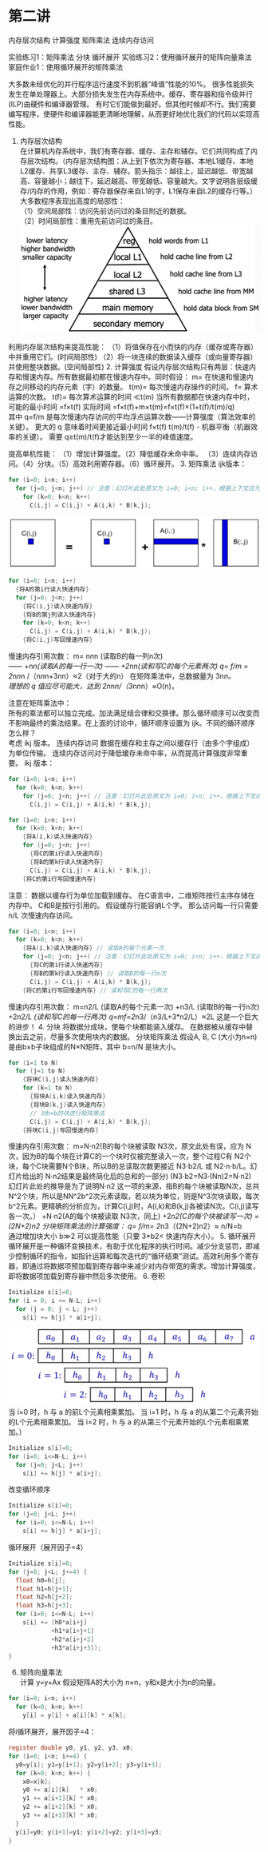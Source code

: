 # 第二讲

内存层次结构
计算强度
矩阵乘法
连续内存访问

实验练习1：矩阵乘法
分块
循环展开
实验练习2：使用循环展开的矩阵向量乘法
家庭作业1：使用循环展开的矩阵乘法

大多数未经优化的并行程序运行速度不到机器“峰值”性能的10%。 
很多性能损失发生在单处理器上。大部分损失发生在内存系统中。缓存、寄存器和指令级并行(ILP)由硬件和编译器管理。 有时它们能做到最好。但其他时候却不行。我们需要编写程序，使硬件和编译器能更清晰地理解，从而更好地优化我们的代码以实现高性能。
1. 内存层次结构  
在计算机内存系统中，我们有寄存器、缓存、主存和辅存。它们共同构成了内存层次结构。（内存层次结构图：从上到下依次为寄存器、本地L1缓存、本地L2缓存、共享L3缓存、主存、辅存。箭头指示：越往上，延迟越低、带宽越高、容量越小；越往下，延迟越高、带宽越低、容量越大。文字说明各层级缓存/内存的作用，例如：寄存器保存来自L1的字，L1保存来自L2的缓存行等。）  
大多数程序表现出高度的局部性：  
（1）空间局部性：访问先前访问过的条目附近的数据。  
（2）时间局部性：重用先前访问过的条目。 
![alt text](image.png)  

利用内存层次结构来提高性能：
（1）将值保存在小而快的内存（缓存或寄存器）中并重用它们。(时间局部性) 
（2）将一块连续的数据读入缓存（或向量寄存器）并使用整块数据。(空间局部性) 
2. 计算强度
假设内存层次结构只有两层：快速内存和慢速内存。所有数据最初都在慢速内存中。同时假设：
m= 在快速和慢速内存之间移动的内存元素（字）的数量。 
t(m)= 每次慢速内存操作的时间。 
f= 算术运算的次数。 
t(f)= 每次算术运算的时间 ≪t(m)
当所有数据都在快速内存中时，可能的最小时间 =f×t(f)
实际时间 =f×t(f)+m×t(m)=f×t(f)×(1+t(f)/t(m)/q)   
其中 q=f/m 是每次慢速内存访问的平均浮点运算次数——计算强度（算法效率的关键）。 
更大的 q 意味着时间更接近最小时间 f×t(f) 
t(m)/t(f) - 机器平衡（机器效率的关键）。 
需要 q≥t(m)​/t(f)才能达到至少一半的峰值速度。 

提高单机性能：
（1）增加计算强度。（2）降低缓存未命中率。
（3）连续内存访问。（4）分块。（5）高效利用寄存器。（6）循环展开。 
3. 矩阵乘法
ijk版本：
```c
for (i=0; i<n; i++)
  for (j=0; j<n; j++) // 注意：幻灯片此处原文为 i=0; i<n; i++，根据上下文应为j
    for (k=0; k<n; k++)
      C(i,j) = C(i,j) + A(i,k) * B(k,j);
```
![alt text](image-1.png)
```c
for (i=0; i<n; i++)
  {将A的第i行读入快速内存} 
  for (j=0; j<n; j++) 
    {将C(i,j)读入快速内存} 
    {将B的第j列读入快速内存} 
    for (k=0; k<n; k++)
      C(i,j) = C(i,j) + A(i,k) * B(k,j);
    {将C(i,j)写回慢速内存}  
```
慢速内存引用次数： 
    m= n*n*n (读取B的每一列n次)  
     —— +n*n(读取A的每一行一次) 
     —— +2*n*n(读和写C的每个元素两次)
  q= f/m = 2*n*n*n /（n*n*n+3*n*n）≈2（对于大的n）
在矩阵乘法中，总数据量为 3n*n。   
理想的 q 值应尽可能大，达到 2n*n*n/（3*n*n*n）≈O(n)，

注意在矩阵乘法中：  
所有的乘法都可以独立完成。加法满足结合律和交换律。那么循环顺序可以改变而不影响最终的乘法结果。在上面的讨论中，循环顺序设置为 ijk。不同的循环顺序怎么样？  
考虑 ikj 版本。 
连续内存访问
数据在缓存和主存之间以缓存行（由多个字组成）为单位传输。 
连续内存访问对于降低缓存未命中率，从而提高计算强度非常重要。 
ikj 版本：
```c
for (i=0; i<n; i++)
  for (k=0; k<n; k++)
    for (j=0; j<n; j++) // 注意：幻灯片此处原文为 i=0; i<n; i++，根据上下文应为j
      C(i,j) = C(i,j) + A(i,k) * B(k,j);
```
```c
for (i=0; i<n; i++)
  for (k=0; k<n; k++)
    {将A(i,k)读入快速内存}
    for (j=0; j<n; j++) 
      {将C的第i行读入快速内存}
      {将B的第k行读入快速内存}
      C(i,j) = C(i,j) + A(i,k) * B(k,j);
    {将C的第i行写回慢速内存}
```
注意：
数据以缓存行为单位加载到缓存。 
在C语言中，二维矩阵按行主序存储在内存中。 
C和B是按行引用的。 
假设缓存行能容纳L个字。 
那么访问每一行只需要 n/L 次慢速内存访问。 
```c
for (i=0; i<n; i++)
  for (k=0; k<n; k++)
    {将A(i,k)读入快速内存} // 读取A的每个元素一次
    for (j=0; j<n; j++) // 注意：幻灯片此处原文为 i=0; i<n; i++，根据上下文应为j
      {将C的第i行读入快速内存}
      {将B的第k行读入快速内存} // 读取B的每一行n次
      C(i,j) = C(i,j) + A(i,k) * B(k,j);
    {将C的第i行写回慢速内存} // 读和写C的每一行两次
```
慢速内存引用次数：
m=n2/L (读取A的每个元素一次) +n3/L (读取B的每一行n次) +2*n2/L (读和写C的每一行两次)
q=mf=2*n3/（n3/L+3*n2/L）≈2L 
这是一个巨大的进步！ 
4. 分块
将数据分成块，使每个块都能装入缓存。 
在数据被从缓存中替换出去之前，尽量多次使用块内的数据。  分块矩阵乘法
假设A, B, C (大小为n×n) 是由b×b子块组成的N×N矩阵，其中 b=n/N 是块大小。 
```c
for (i=1 to N)
  for (j=1 to N)
    {将块C(i,j)读入快速内存}
    for (k=1 to N)
      {将块A(i,k)读入快速内存}
      {将块B(k,j)读入快速内存}
      // 对b×b的块进行矩阵乘法
      C(i,j) = C(i,j) + A(i,k) * B(k,j);
    {将块C(i,j)写回慢速内存}
```
慢速内存引用次数：
m=N⋅n2(B的每个块被读取 N3次，原文此处有误，应为 N 次，因为B的每个块在计算C的一个块时仅被完整读入一次，整个过程C有 N2个块，每个C块需要N个B块，所以B的总读取次数更接近 N3⋅b2/L 或 N2⋅n⋅b/L。幻灯片给出的 N⋅n2结果是最终简化后的总和的一部分)
(N3⋅b2=N3⋅(Nn​)2=N⋅n2)
幻灯片此处的推导是为了说明N⋅n2
这一项的来源，指B的每个块被读取N次，总共N^2个块，所以是NN^2b^2次元素读取，若以块为单位，则是N^3次块读取，每次b^2元素。更精确的分析应为，计算C(i,j)时，A(i,k)和B(k,j)各被读N次。C(i,j)读写各一次。）
+N⋅n2(A的每个块被读取 N3次，同上)
+2*n2(C的每个块被读写一次)
=(2N+2)n2
分块矩阵乘法的计算强度：
q= f/m​= 2*n3（(2N+2)n2）≈ n/N=b   
通过增加块大小 b≫2 可以提高性能（只要 3*b2< 快速内存大小）。 
5. 循环展开
循环展开是一种循环变换技术，有助于优化程序的执行时间。减少分支惩罚，即减少控制循环的指令，如指针运算和每次迭代的“循环结束”测试。高效利用多个寄存器，即通过将数据项预加载到寄存器中来减少对内存带宽的需求。增加计算强度，即将数据项加载到寄存器中然后多次使用。 
6. 卷积
```c
Initialize s[i]=0;
for (i = 0; i <= N-L; i++)
  for (j = 0; j < L; j++) 
    s[i] += h[j] * a[i+j]; 
```
![alt text](image-2.png)
当 i=0 时，h 与 a 的前L个元素相乘累加。
当 i=1 时，h 与 a 的从第二个元素开始的L个元素相乘累加。
当 i=2 时，h 与 a 的从第三个元素开始的L个元素相乘累加。）
```c
Initialize s[i]=0;
for (i=0; i<=N-L; i++)
  for (j=0; j<L; j++)
    s[i] += h[j] * a[i+j]; 
```
改变循环顺序
```c
Initialize s[i]=0;
for (j=0; j<L; j++) 
  for (i=0; i<=N-L; i++)
    s[i] += h[j] * a[i+j]; 
```
循环展开（展开因子=4）
```c
Initialize s[i]=0;
for (j=0; j<L; j+=4) { 
  float h0=h[j];   
  float h1=h[j+1]; 
  float h2=h[j+2]; 
  float h3=h[j+3]; 
  for (i=0; i<=N-L; i++)
    s[i] += (h0*a[i+j] 
            +h1*a[i+j+1]   
            +h2*a[i+j+2]  
            +h3*a[i+j+3]); 
}
```
6. 矩阵向量乘法  
计算 y=y+Ax
假设矩阵A的大小为 n×n，y和x是大小为n的向量。 
```c
for (i=0; i<n; i++)
  for (k=0; k<n; k++) 
    y[i] = y[i] + a[i][k] * x[k]; 
```
将i循环展开，展开因子=4：
```c
register double y0, y1, y2, y3, x0; 
for (i=0; i<n; i+=4) {
  y0=y[i]; y1=y[i+1]; y2=y[i+2]; y3=y[i+3]; 
  for (k=0; k<n; k++) {
    x0=x[k];
    y0 += a[i][k]   * x0;  
    y1 += a[i+1][k] * x0;  
    y2 += a[i+2][k] * x0;
    y3 += a[i+3][k] * x0; 
  }
  y[i]=y0; y[i+1]=y1; y[i+2]=y2; y[i+3]=y3;
}
```
